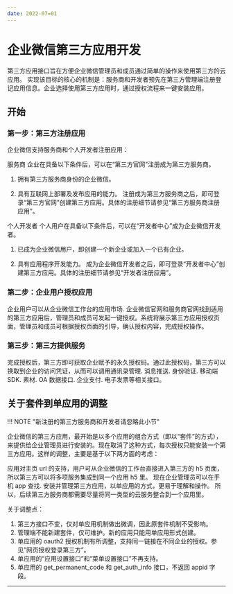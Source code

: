 ```yaml
---
date: 2022-07=01
---
```


# 企业微信第三方应用开发

第三方应用接口旨在方便企业微信管理员和成员通过简单的操作来使用第三方的云应用。
实现该目标的核心的机制是：服务商和开发者预先在第三方管理端注册登记应用信息。企业选择使用第三方应用时，通过授权流程来一键安装应用。

## 开始

### 第一步：第三方注册应用

企业微信支持服务商和个人开发者注册应用：

服务商
企业在具备以下条件后，可以在“第三方官网”注册成为第三方服务商。

1.  拥有第三方服务商身份的企业微信。

2.  具有互联网上部署及发布应用的能力。
    注册成为第三方服务商之后，即可登录“第三方官网”创建第三方应用。具体的注册细节请参见“第三方服务商注册应用”。

个人开发者
个人用户在具备以下条件后，可以在“开发者中心”成为企业微信开发者。

1.  已成为企业微信用户，即创建一个新企业或加入一个已有企业。

2.  具有应用程序开发能力。
    成为企业微信开发者之后，即可登录“开发者中心”创建第三方应用。具体的注册细节请参见“开发者注册应用”。

### 第二步：企业用户授权应用

企业用户可以从企业微信工作台的应用市场. 企业微信官网和服务商官网找到适用的第三方应用后，管理员和成员可发起一键授权。系统将展示第三方应用授权页面，管理员和成员可根据授权页面的引导，确认授权内容，完成授权操作。

### 第三步：第三方提供服务

完成授权后，第三方即可获取企业赋予的永久授权码。通过此授权码，第三方可以换取到企业的访问凭证，从而可以调用通讯录管理. 消息推送. 身份验证. 移动端 SDK. 素材. OA 数据接口. 企业支付. 电子发票等相关接口。

## 关于套件到单应用的调整

!!! NOTE "新注册的第三方服务商和开发者请忽略此小节"

企业微信的第三方应用，最开始是以多个应用的组合方式（即以“套件”的方式），来提供给企业管理员进行安装的。现在取消了这种方式，每次授权只能安装一个第三方应用。这样的调整，主要是基于以下两方面的考虑：

应用对主页 url 的支持，用户可从企业微信的工作台直接进入第三方的 h5 页面，所以第三方可以将多项服务集成到同一个应用 h5 里。
现在企业管理员可以在手机 app 查找. 安装并管理第三方应用，以单应用的方式，更易于理解和操作。
所以，后续第三方服务商都需要尽量将同一类型的云服务整合到一个应用里。

关于调整点：

1. 第三方接口不变，仅对单应用机制做出微调，因此原套件机制不受影响。
2. 管理端不能新建套件，仅可维护。新的应用只能用单应用形式创建。
3. 单应用的 oauth2 授权机制有所调整，支持同一链接在不同企业的授权。参见”网页授权登录第三方”。
4. 单应用的“应用设置接口”和“菜单设置接口”不再支持。
5. 单应用的 get_permanent_code 和 get_auth_info 接口，不返回 appid 字段。

---
